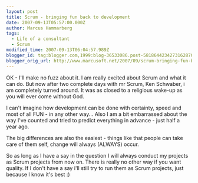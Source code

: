 ```yaml
---
layout: post
title: Scrum - bringing fun back to development
date: 2007-09-13T05:57:00.000Z
author: Marcus Hammarberg
tags:
  - Life of a consultant
  - Scrum
modified_time: 2007-09-13T06:04:57.989Z
blogger_id: tag:blogger.com,1999:blog-36533086.post-5818644234273162870
blogger_orig_url: http://www.marcusoft.net/2007/09/scrum-bringing-fun-back-to-development.html
---
```


OK - I'll make no fuzz about it. I am really excited about Scrum and
what it can do. But now after two complete days with <span
id="SPELLING_ERROR_0" class="blsp-spelling-error">mr Scrum, Ken
Schwaber,
i am completely turned around. It was as closed to a religious wake-up
as you will ever come without God.

I can't imagine how development can be done with certainty, speed and
most of all FUN - in any other way... Also I am a bit embarrassed about
the way I've counted and tried to predict everything in advance - just
half a year ago.

The big differences are also the easiest - things like that people can
take care of them self, change will always
(ALWAYS) occur.

So as long as I have a say in the question I will always conduct my
projects as Scrum projects from now on. There is really no other way if
you want quality. If I don't have a say i'll still try to run them as Scrum
projects, just because I know it's best :)
